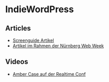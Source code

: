 # IndieWordPress

## Articles

* [Screenguide Artikel](http://screengui.de/26/indieweb)
* [Artikel im Rahmen der Nürnberg Web Week](http://nueww.de/blog/article/Post/show/indieweb-unsere-daten-unser-netz-96/d9b831d86e233f016654c5f4cf56618d/
)

## Videos

* [Amber Case auf der Realtime Conf](https://vimeo.com/77352414)
